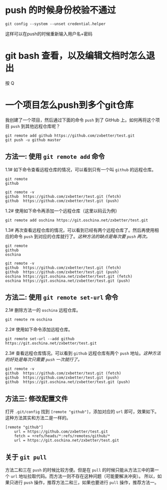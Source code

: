 # push 的时候身份校验不通过

```
git config --system --unset credential.helper
```

这样可以在push的时候重新输入用户名+密码

# git bash 查看，以及编辑文档时怎么退出

按 Q

# 一个项目怎么push到多个git仓库

我创建了一个项目，然后通过下面的命令 `push` 到了 GitHub 上。如何再将这个项目 `push` 到其他远程仓库呢？

```
git remote add github https://github.com/zxbetter/test.git
git push -u github master
```

## 方法一: 使用 `git remote add` 命令

1.1# 如下命令查看远程仓库的情况，可以看到只有一个叫 `github` 的远程仓库。

```
git remote
github

git remote -v
github  https://github.com/zxbetter/test.git (fetch)
github  https://github.com/zxbetter/test.git (push)
```

1.2# 使用如下命令再添加一个远程仓库（这里以码云为例）

```
git remote add oschina https://git.oschina.net/zxbetter/test.git
```

1.3# 再次查看远程仓库的情况，可以看到已经有两个远程仓库了。然后再使用相应的命令 `push` 到对应的仓库就行了。*这种方法的缺点是每次要 `push` 两次。*

```
git remote
github
oschina

git remote -v
github  https://github.com/zxbetter/test.git (fetch)
github  https://github.com/zxbetter/test.git (push)
oschina https://git.oschina.net/zxbetter/test.git (fetch)
oschina https://git.oschina.net/zxbetter/test.git (push)
```

## 方法二: 使用 `git remote set-url` 命令

2.1# 删除方法一的 `oschina` 远程仓库。

```
git remote rm oschina
```

2.2# 使用如下命令添加远程仓库。

```
git remote set-url --add github https://git.oschina.net/zxbetter/test.git
```

2.3# 查看远程仓库情况。可以看到 `github` 远程仓库有两个 `push` 地址。*这种方法的好处是每次只需要 `push` 一次就行了。*

```
git remote -v
github  https://github.com/zxbetter/test.git (fetch)
github  https://github.com/zxbetter/test.git (push)
github  https://git.oschina.net/zxbetter/test.git (push)
```

## 方法三: 修改配置文件

打开 `.git/config` 找到 `[remote "github"]`，添加对应的 `url` 即可，效果如下。这种方法其实和方法二是一样的。

```
[remote "github"]
    url = https://github.com/zxbetter/test.git
    fetch = +refs/heads/*:refs/remotes/github/*
    url = https://git.oschina.net/zxbetter/test.git
```

## 关于 `git pull`

方法二和三在 `push` 的时候比较方便。但是在 `pull` 的时候只能从方法三中的第一个 `url` 地址拉取代码。而方法一则不存在这种问题（可能要解决冲突）。
所以，如果只进行 `push` 操作，推荐方法二和三，如果也要进行 `pull` 操作，推荐方法一。